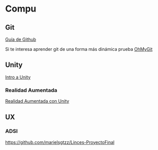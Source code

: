 # Compu

## Git

[Guía de Github](Git/ManualGit.pdf)

Si te interesa aprender git de una forma más dinámica prueba [OhMyGit](https://ohmygit.org/)

## Unity

[Intro a Unity](https://github.com/marielsgtzz/IntroAUnity)

### Realidad Aumentada

[Realidad Aumentada con Unity](https://github.com/marielsgtzz/RealidadAumentada)

## UX

### ADSI

https://github.com/marielsgtzz/Linces-ProyectoFinal
